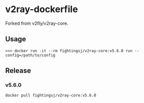 # v2ray-dockerfile
Forked from v2fly/v2ray-core.

## Usage

```shell
>>> docker run -it --rm fightingsj/v2ray-core:v5.6.0 run --config=/path/to/config
```

## Release

### v5.6.0

```shell
docker pull fightingsj/v2ray-core:v5.6.0
```
